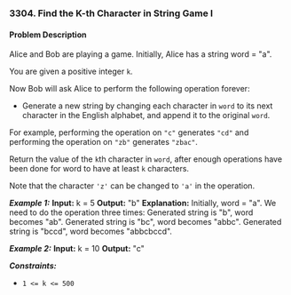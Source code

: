 ### 3304. Find the K-th Character in String Game I

#### Problem Description

Alice and Bob are playing a game. Initially, Alice has a string word = "a".

You are given a positive integer `k`.

Now Bob will ask Alice to perform the following operation forever:

- Generate a new string by changing each character in `word` to its next character in the English alphabet, and append it to the original `word`.

For example, performing the operation on `"c"` generates `"cd"` and performing the operation on `"zb"` generates `"zbac"`.

Return the value of the `k`th character in `word`, after enough operations have been done for word to have at least `k` characters.

Note that the character `'z'` can be changed to `'a'` in the operation.

**_Example 1:_**
**Input:** k = 5
**Output:** "b"
**Explanation:**
Initially, word = "a". We need to do the operation three times:
Generated string is "b", word becomes "ab".
Generated string is "bc", word becomes "abbc".
Generated string is "bccd", word becomes "abbcbccd".

**_Example 2:_**
**Input:** k = 10
**Output:** "c"

**_Constraints:_**

- `1 <= k <= 500`

